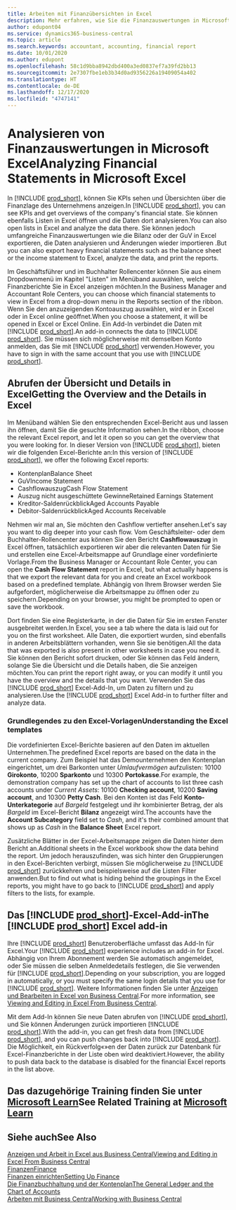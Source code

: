 ```yaml
---
title: Arbeiten mit Finanzübersichten in Excel
description: Mehr erfahren, wie Sie die Finanzauswertungen in Microsoft Excel von Business Central für eine bessere Analyse öffnen können.
author: edupont04
ms.service: dynamics365-business-central
ms.topic: article
ms.search.keywords: accountant, accounting, financial report
ms.date: 10/01/2020
ms.author: edupont
ms.openlocfilehash: 58c1d9bba8942dbd400a3ed0837ef7a39fd2bb13
ms.sourcegitcommit: 2e7307fbe1eb3b34d0ad9356226a19409054a402
ms.translationtype: HT
ms.contentlocale: de-DE
ms.lasthandoff: 12/17/2020
ms.locfileid: "4747141"
---
```

# <a name="analyzing-financial-statements-in-microsoft-excel"></a><span data-ttu-id="0e9e3-103">Analysieren von Finanzauswertungen in Microsoft Excel</span><span class="sxs-lookup"><span data-stu-id="0e9e3-103">Analyzing Financial Statements in Microsoft Excel</span></span>

<span data-ttu-id="0e9e3-104">In [!INCLUDE [prod_short](includes/prod_short.md)], können Sie KPIs sehen und Übersichten über die Finanzlage des Unternehmens anzeigen.</span><span class="sxs-lookup"><span data-stu-id="0e9e3-104">In [!INCLUDE [prod_short](includes/prod_short.md)], you can see KPIs and get overviews of the company's financial state.</span></span> <span data-ttu-id="0e9e3-105">Sie können ebenfalls Listen in Excel öffnen und die Daten dort analysieren.</span><span class="sxs-lookup"><span data-stu-id="0e9e3-105">You can also open lists in Excel and analyze the data there.</span></span> <span data-ttu-id="0e9e3-106">Sie können jedoch umfangreiche Finanzauswertungen wie die Bilanz oder der GuV in Excel exportieren, die Daten analysieren und Änderungen wieder importieren .</span><span class="sxs-lookup"><span data-stu-id="0e9e3-106">But you can also export heavy financial statements such as the balance sheet or the income statement to Excel, analyze the data, and print the reports.</span></span>  

<span data-ttu-id="0e9e3-107">Im Geschäftsführer und im Buchhalter Rollencenter können Sie aus einem Dropdownmenü im Kapitel "Listen" im Menüband auswählen, welche Finanzberichte Sie in Excel anzeigen möchten.</span><span class="sxs-lookup"><span data-stu-id="0e9e3-107">In the Business Manager and Accountant Role Centers, you can choose which financial statements to view in Excel from a drop-down menu in the Reports section of the ribbon.</span></span> <span data-ttu-id="0e9e3-108">Wenn Sie den anzuzeigenden Kontoauszug auswählen, wird er in Excel oder in Excel online geöffnet.</span><span class="sxs-lookup"><span data-stu-id="0e9e3-108">When you choose a statement, it will be opened in Excel or Excel Online.</span></span> <span data-ttu-id="0e9e3-109">Ein Add-In verbindet die Daten mit [!INCLUDE [prod_short](includes/prod_short.md)].</span><span class="sxs-lookup"><span data-stu-id="0e9e3-109">An add-in connects the data to [!INCLUDE [prod_short](includes/prod_short.md)].</span></span> <span data-ttu-id="0e9e3-110">Sie müssen sich möglicherweise mit demselben Konto anmelden, das Sie mit [!INCLUDE [prod_short](includes/prod_short.md)] verwenden.</span><span class="sxs-lookup"><span data-stu-id="0e9e3-110">However, you have to sign in with the same account that you use with [!INCLUDE [prod_short](includes/prod_short.md)].</span></span>  

## <a name="getting-the-overview-and-the-details-in-excel"></a><span data-ttu-id="0e9e3-111">Abrufen der Übersicht und Details in Excel</span><span class="sxs-lookup"><span data-stu-id="0e9e3-111">Getting the Overview and the Details in Excel</span></span>

<span data-ttu-id="0e9e3-112">Im Menüband wählen Sie den entsprechenden Excel-Bericht aus und lassen ihn öffnen, damit Sie die gesuchte Information sehen.</span><span class="sxs-lookup"><span data-stu-id="0e9e3-112">In the ribbon, choose the relevant Excel report, and let it open so you can get the overview that you were looking for.</span></span> <span data-ttu-id="0e9e3-113">In dieser Version von [!INCLUDE [prod_short](includes/prod_short.md)], bieten wir die folgenden Excel-Berichte an:</span><span class="sxs-lookup"><span data-stu-id="0e9e3-113">In this version of [!INCLUDE [prod_short](includes/prod_short.md)], we offer the following Excel reports:</span></span>

- <span data-ttu-id="0e9e3-114">Kontenplan</span><span class="sxs-lookup"><span data-stu-id="0e9e3-114">Balance Sheet</span></span>  
- <span data-ttu-id="0e9e3-115">GuV</span><span class="sxs-lookup"><span data-stu-id="0e9e3-115">Income Statement</span></span>  
- <span data-ttu-id="0e9e3-116">Cashflowauszug</span><span class="sxs-lookup"><span data-stu-id="0e9e3-116">Cash Flow Statement</span></span>  
- <span data-ttu-id="0e9e3-117">Auszug nicht ausgeschüttete Gewinne</span><span class="sxs-lookup"><span data-stu-id="0e9e3-117">Retained Earnings Statement</span></span>  
- <span data-ttu-id="0e9e3-118">Kreditor-Saldenrückblick</span><span class="sxs-lookup"><span data-stu-id="0e9e3-118">Aged Accounts Payable</span></span>  
- <span data-ttu-id="0e9e3-119">Debitor-Saldenrückblick</span><span class="sxs-lookup"><span data-stu-id="0e9e3-119">Aged Accounts Receivable</span></span>  

<span data-ttu-id="0e9e3-120">Nehmen wir mal an, Sie möchten den Cashflow vertiefter ansehen.</span><span class="sxs-lookup"><span data-stu-id="0e9e3-120">Let's say you want to dig deeper into your cash flow.</span></span> <span data-ttu-id="0e9e3-121">Vom Geschäftsleiter- oder dem Buchhalter-Rollencenter aus können Sie den Bericht **Cashflowauszug** in Excel öffnen, tatsächlich exportieren wir aber die relevanten Daten für Sie und erstellen eine Excel-Arbeitsmappe auf Grundlage einer vordefinierte Vorlage.</span><span class="sxs-lookup"><span data-stu-id="0e9e3-121">From the Business Manager or Accountant Role Center, you can open the **Cash Flow Statement** report in Excel, but what actually happens is that we export the relevant data for you and create an Excel workbook based on a predefined template.</span></span> <span data-ttu-id="0e9e3-122">Abhängig von Ihrem Browser werden Sie aufgefordert, möglicherweise die Arbeitsmappe zu öffnen oder zu speichern.</span><span class="sxs-lookup"><span data-stu-id="0e9e3-122">Depending on your browser, you might be prompted to open or save the workbook.</span></span>  

<span data-ttu-id="0e9e3-123">Dort finden Sie eine Registerkarte, in der die Daten für Sie im ersten Fenster ausgebreitet werden.</span><span class="sxs-lookup"><span data-stu-id="0e9e3-123">In Excel, you see a tab where the data is laid out for you on the first worksheet.</span></span> <span data-ttu-id="0e9e3-124">Alle Daten, die exportiert wurden, sind ebenfalls in anderen Arbeitsblättern vorhanden, wenn Sie sie benötigen.</span><span class="sxs-lookup"><span data-stu-id="0e9e3-124">All the data that was exported is also present in other worksheets in case you need it.</span></span> <span data-ttu-id="0e9e3-125">Sie können den Bericht sofort drucken, oder Sie können das Feld ändern, solange Sie die Übersicht und die Details haben, die Sie anzeigen möchten.</span><span class="sxs-lookup"><span data-stu-id="0e9e3-125">You can print the report right away, or you can modify it until you have the overview and the details that you want.</span></span> <span data-ttu-id="0e9e3-126">Verwenden Sie das [!INCLUDE [prod_short](includes/prod_short.md)] Excel-Add-In, um Daten zu filtern und zu analysieren.</span><span class="sxs-lookup"><span data-stu-id="0e9e3-126">Use the [!INCLUDE [prod_short](includes/prod_short.md)] Excel Add-in to further filter and analyze data.</span></span>  

### <a name="understanding-the-excel-templates"></a><span data-ttu-id="0e9e3-127">Grundlegendes zu den Excel-Vorlagen</span><span class="sxs-lookup"><span data-stu-id="0e9e3-127">Understanding the Excel templates</span></span>

<span data-ttu-id="0e9e3-128">Die vordefinierten Excel-Berichte basieren auf den Daten im aktuellen Unternehmen.</span><span class="sxs-lookup"><span data-stu-id="0e9e3-128">The predefined Excel reports are based on the data in the current company.</span></span> <span data-ttu-id="0e9e3-129">Zum Beispiel hat das Demounternehmen den Kontenplan eingerichtet, um drei Barkonten unter *Umlaufvermögen* aufzulisten: 10100 **Girokonto**, 10200 **Sparkonto** und 10300 **Portokasse**.</span><span class="sxs-lookup"><span data-stu-id="0e9e3-129">For example, the demonstration company has set up the chart of accounts to list three cash accounts under *Current Assets*: 10100 **Checking account**, 10200 **Saving account**, and 10300 **Petty Cash**.</span></span> <span data-ttu-id="0e9e3-130">Bei den Konten ist das Feld **Konto-Unterkategorie** auf *Bargeld* festgelegt und ihr kombinierter Betrag, der als *Bargeld* im Excel-Bericht **Bilanz** angezeigt wird.</span><span class="sxs-lookup"><span data-stu-id="0e9e3-130">The accounts have the **Account Subcategory** field set to *Cash*, and it's their combined amount that shows up as *Cash* in the **Balance Sheet** Excel report.</span></span>  

<span data-ttu-id="0e9e3-131">Zusätzliche Blätter in der Excel-Arbeitsmappe zeigen die Daten hinter dem Bericht an.</span><span class="sxs-lookup"><span data-stu-id="0e9e3-131">Additional sheets in the Excel workbook show the data behind the report.</span></span> <span data-ttu-id="0e9e3-132">Um jedoch herauszufinden, was sich hinter den Gruppierungen in den Excel-Berichten verbirgt, müssen Sie möglicherweise zu [!INCLUDE [prod_short](includes/prod_short.md)] zurückkehren und beispielsweise auf die Listen Filter anwenden.</span><span class="sxs-lookup"><span data-stu-id="0e9e3-132">But to find out what is hiding behind the groupings in the Excel reports, you might have to go back to [!INCLUDE [prod_short](includes/prod_short.md)] and apply filters to the lists, for example.</span></span>  

## <a name="the-prod_short-excel-add-in"></a><span data-ttu-id="0e9e3-133">Das [!INCLUDE [prod_short](includes/prod_short.md)]-Excel-Add-in</span><span class="sxs-lookup"><span data-stu-id="0e9e3-133">The [!INCLUDE [prod_short](includes/prod_short.md)] Excel add-in</span></span>

<span data-ttu-id="0e9e3-134">Ihre [!INCLUDE [prod_short](includes/prod_short.md)] Benutzeroberfläche umfasst das Add-In für Excel.</span><span class="sxs-lookup"><span data-stu-id="0e9e3-134">Your [!INCLUDE [prod_short](includes/prod_short.md)] experience includes an add-in for Excel.</span></span> <span data-ttu-id="0e9e3-135">Abhängig von Ihrem Abonnement werden Sie automatisch angemeldet, oder Sie müssen die selben Anmeldedetails festlegen, die Sie verwenden für [!INCLUDE [prod_short](includes/prod_short.md)].</span><span class="sxs-lookup"><span data-stu-id="0e9e3-135">Depending on your subscription, you are logged in automatically, or you must specify the same login details that you use for [!INCLUDE [prod_short](includes/prod_short.md)].</span></span> <span data-ttu-id="0e9e3-136">Weitere Informationen finden Sie unter [Anzeigen und Bearbeiten in Excel von Business Central](across-work-with-excel.md).</span><span class="sxs-lookup"><span data-stu-id="0e9e3-136">For more information, see [Viewing and Editing in Excel From Business Central](across-work-with-excel.md).</span></span>  

<span data-ttu-id="0e9e3-137">Mit dem Add-In können Sie neue Daten abrufen von [!INCLUDE [prod_short](includes/prod_short.md)], und Sie können Änderungen zurück importieren [!INCLUDE [prod_short](includes/prod_short.md)].</span><span class="sxs-lookup"><span data-stu-id="0e9e3-137">With the add-in, you can get fresh data from [!INCLUDE [prod_short](includes/prod_short.md)], and you can push changes back into [!INCLUDE [prod_short](includes/prod_short.md)].</span></span> <span data-ttu-id="0e9e3-138">Die Möglichkeit, ein Rückverfolg«»en der Daten zurück zur Datenbank für Excel-Finanzberichte in der Liste oben wird deaktiviert.</span><span class="sxs-lookup"><span data-stu-id="0e9e3-138">However, the ability to push data back to the database is disabled for the financial Excel reports in the list above.</span></span>  

## <a name="see-related-training-at-microsoft-learn"></a><span data-ttu-id="0e9e3-139">Das dazugehörige Training finden Sie unter [Microsoft Learn](/learn/modules/configure-powerbi-excel-dynamics-365-business-central/index)</span><span class="sxs-lookup"><span data-stu-id="0e9e3-139">See Related Training at [Microsoft Learn](/learn/modules/configure-powerbi-excel-dynamics-365-business-central/index)</span></span>

## <a name="see-also"></a><span data-ttu-id="0e9e3-140">Siehe auch</span><span class="sxs-lookup"><span data-stu-id="0e9e3-140">See Also</span></span>

[<span data-ttu-id="0e9e3-141">Anzeigen und Arbeit in Excel aus Business Central</span><span class="sxs-lookup"><span data-stu-id="0e9e3-141">Viewing and Editing in Excel From Business Central</span></span>](across-work-with-excel.md)  
[<span data-ttu-id="0e9e3-142">Finanzen</span><span class="sxs-lookup"><span data-stu-id="0e9e3-142">Finance</span></span>](finance.md)  
[<span data-ttu-id="0e9e3-143">Finanzen einrichten</span><span class="sxs-lookup"><span data-stu-id="0e9e3-143">Setting Up Finance</span></span>](finance-setup-finance.md)  
[<span data-ttu-id="0e9e3-144">Die Finanzbuchhaltung und der Kontenplan</span><span class="sxs-lookup"><span data-stu-id="0e9e3-144">The General Ledger and the Chart of Accounts</span></span>](finance-general-ledger.md)  
[<span data-ttu-id="0e9e3-145">Arbeiten mit  Business Central</span><span class="sxs-lookup"><span data-stu-id="0e9e3-145">Working with Business Central</span></span>](ui-work-product.md)  
